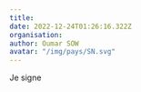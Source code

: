```yaml
---
title: 
date: 2022-12-24T01:26:16.322Z
organisation: 
author: Oumar SOW 
avatar: "/img/pays/SN.svg"
---
```


Je signe